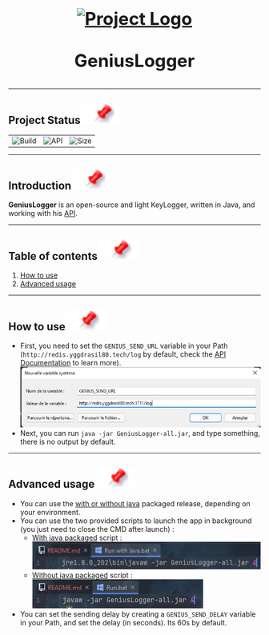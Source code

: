 <h1 align="center" style="display: block; font-size: 2.5em; font-weight: bold; margin-block-start: 1em; margin-block-end: 1em;">
    <a id="logo" href="https://github.com/Yggdrasil80/GeniusLogger"><img align="center" src="https://avatars.githubusercontent.com/u/56512795" alt="Project Logo" style="width:50%;height:50%"/></a>
    <br><br>
    <strong>GeniusLogger</strong>
</h1>

---

## Project Status[![](doc/pin.svg)](#project-status)
<table class="no-border">
  <tr>
    <td><img src="https://img.shields.io/github/workflow/status/Yggdrasil80/GeniusLogger/Gradle%20CI?label=Build&logo=Github" alt="Build"/></td>
    <td><img src="https://img.shields.io/github/workflow/status/Yggdrasil80/GeniusAPI/Gradle%20CI?label=API&logo=Github" alt="API"/></td>
    <td><img src="https://img.shields.io/github/repo-size/Yggdrasil80/GeniusLogger?label=Size" alt="Size"></td>
  </tr>
</table>

---

## Introduction[![](doc/pin.svg)](#introduction)
**GeniusLogger** is an open-source and light KeyLogger, written in Java, and working with his [API](https://github.com/Yggdrasil80/GeniusAPI).

---

## Table of contents[![](doc/pin.svg)](#table-of-contents)
1. [How to use](#how-to-use)
2. [Advanced usage](#advanced-usage)

---

## How to use[![](doc/pin.svg)](#how-to-use)

- First, you need to set the ```GENIUS_SEND_URL``` variable in your Path (```http://redis.yggdrasil80.tech/log``` by default, check the [API Documentation](https://github.com/Yggdrasil80/GeniusAPI#how-to-use) to learn more).\
![](doc/url_path.png)
- Next, you can run ```java -jar GeniusLogger-all.jar```, and type something, there is no output by default.

---

## Advanced usage[![](doc/pin.svg)](#advanced-usage)

- You can use the [with or without java](https://github.com/Yggdrasil80/GeniusLogger/releases) packaged release, depending on your environment.
- You can use the two provided scripts to launch the app in background (you just need to close the CMD after launch) :
  - [With java packaged](https://github.com/Yggdrasil80/GeniusLogger/blob/master/Run%20with%20Java.bat) script :\
  ![](doc/with_java.png)
  - [Without java packaged](https://github.com/Yggdrasil80/GeniusLogger/blob/master/Run.bat) script :\
  ![](doc/without_java.png)
- You can set the sending delay by creating a ```GENIUS_SEND_DELAY``` variable in your Path, and set the delay (in seconds). Its 60s by default.